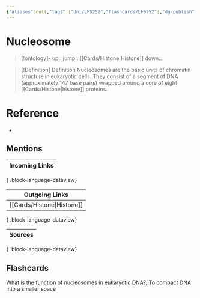 ```yaml
---
{"aliases":null,"tags":["Uni/LFS252","flashcards/LFS252"],"dg-publish":true,"permalink":"/cards/nucleosome/","dgPassFrontmatter":true}
---
```


# Nucleosome

> [!ontology]-
> up:: 
> jump:: [[Cards/Histone\|Histone]]
> down:: 

> [!Definition] Definition
> Nucleosomes are the basic units of chromatin structure in eukaryotic cells. They consist of a segment of DNA (approximately 147 base pairs) wrapped around a core of eight [[Cards/Histone\|histone]] proteins.

# Reference

- 

## Mentions

| Incoming Links |
| -------------- |

{ .block-language-dataview}

| Outgoing Links                |
| ----------------------------- |
| [[Cards/Histone\|Histone]] |

{ .block-language-dataview}

| Sources |
| ------- |

{ .block-language-dataview}

## Flashcards

What is the function of nucleosomes in eukaryotic DNA?;;To compact DNA into a smaller space
<!--SR:!2024-11-07,2,210-->